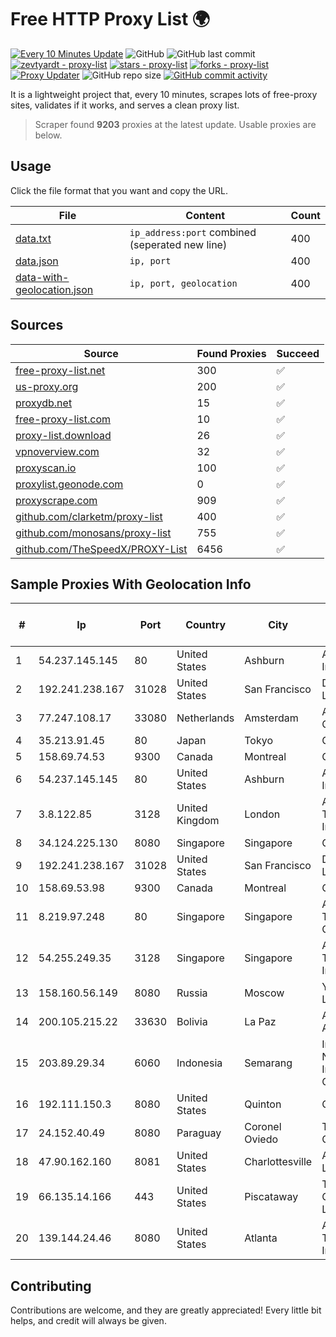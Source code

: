 
# Free HTTP Proxy List 🌍

[![Every 10 Minutes Update](https://github.com/mertguvencli/http-proxy-list/actions/workflows/main.yml/badge.svg?branch=main)](https://github.com/mertguvencli/http-proxy-list/actions/workflows/main.yml)
![GitHub](https://img.shields.io/github/license/mertguvencli/http-proxy-list)
![GitHub last commit](https://img.shields.io/github/last-commit/mertguvencli/http-proxy-list)
[![zevtyardt - proxy-list](https://img.shields.io/static/v1?label=zevtyardt&message=proxy-list&color=blue&logo=github)](https://github.com/zevtyardt/proxy-list "Go to GitHub repo")
[![stars - proxy-list](https://img.shields.io/github/stars/zevtyardt/proxy-list?style=social)](https://github.com/zevtyardt/proxy-list)
[![forks - proxy-list](https://img.shields.io/github/forks/zevtyardt/proxy-list?style=social)](https://github.com/zevtyardt/proxy-list)
[![Proxy Updater](https://github.com/zevtyardt/proxy-list/workflows/Proxy%20Updater/badge.svg)](https://github.com/zevtyardt/proxy-list/actions?query=workflow:"Proxy+Updater")
![GitHub repo size](https://img.shields.io/github/repo-size/zevtyardt/proxy-list)
[![GitHub commit activity](https://img.shields.io/github/commit-activity/m/zevtyardt/proxy-list?logo=commits)](https://github.com/zevtyardt/proxy-list/commits/main)

It is a lightweight project that, every 10 minutes, scrapes lots of free-proxy sites, validates if it works, and serves a clean proxy list.

> Scraper found **9203** proxies at the latest update. Usable proxies are below.

## Usage

Click the file format that you want and copy the URL.

|File|Content|Count|
|----|-------|-----|
|[data.txt](https://raw.githubusercontent.com/mertguvencli/http-proxy-list/main/proxy-list/data.txt)|`ip_address:port` combined (seperated new line)|400|
|[data.json](https://raw.githubusercontent.com/mertguvencli/http-proxy-list/main/proxy-list/data.json)|`ip, port`|400|
|[data-with-geolocation.json](https://raw.githubusercontent.com/mertguvencli/http-proxy-list/main/proxy-list/data-with-geolocation.json)|`ip, port, geolocation`|400|

## Sources

|Source|Found Proxies|Succeed|
|------|-------------|-------|
|[free-proxy-list.net](https://free-proxy-list.net)|300|✅|
|[us-proxy.org](https://www.us-proxy.org)|200|✅|
|[proxydb.net](http://proxydb.net)|15|✅|
|[free-proxy-list.com](https://free-proxy-list.com/?page=&port=&type%5B%5D=http&type%5B%5D=https&up_time=0&search=Search)|10|✅|
|[proxy-list.download](https://www.proxy-list.download/HTTP)|26|✅|
|[vpnoverview.com](https://vpnoverview.com/privacy/anonymous-browsing/free-proxy-servers)|32|✅|
|[proxyscan.io](https://www.proxyscan.io)|100|✅|
|[proxylist.geonode.com](https://proxylist.geonode.com/api/proxy-list?limit=300&page=1&sort_by=lastChecked&sort_type=desc&protocols=http,https)|0|✅|
|[proxyscrape.com](https://api.proxyscrape.com/v2/?request=displayproxies&protocol=http&timeout=10000&country=all&ssl=all&anonymity=all)|909|✅|
|[github.com/clarketm/proxy-list](https://raw.githubusercontent.com/clarketm/proxy-list/master/proxy-list-raw.txt)|400|✅|
|[github.com/monosans/proxy-list](https://raw.githubusercontent.com/monosans/proxy-list/main/proxies/http.txt)|755|✅|
|[github.com/TheSpeedX/PROXY-List](https://raw.githubusercontent.com/TheSpeedX/PROXY-List/master/http.txt)|6456|✅|


## Sample Proxies With Geolocation Info

|#|Ip|Port|Country|City|Internet Service Provider|
|-|--|----|-------|----|-------------------------|
|1|54.237.145.145|80|United States|Ashburn|Amazon.com, Inc.|
|2|192.241.238.167|31028|United States|San Francisco|DigitalOcean, LLC|
|3|77.247.108.17|33080|Netherlands|Amsterdam|ABC Consultancy|
|4|35.213.91.45|80|Japan|Tokyo|Google LLC|
|5|158.69.74.53|9300|Canada|Montreal|OVH SAS|
|6|54.237.145.145|80|United States|Ashburn|Amazon.com, Inc.|
|7|3.8.122.85|3128|United Kingdom|London|Amazon Technologies Inc.|
|8|34.124.225.130|8080|Singapore|Singapore|Google LLC|
|9|192.241.238.167|31028|United States|San Francisco|DigitalOcean, LLC|
|10|158.69.53.98|9300|Canada|Montreal|OVH SAS|
|11|8.219.97.248|80|Singapore|Singapore|Alibaba (US) Technology Co., Ltd.|
|12|54.255.249.35|3128|Singapore|Singapore|Amazon Technologies Inc.|
|13|158.160.56.149|8080|Russia|Moscow|Yandex.Cloud LLC|
|14|200.105.215.22|33630|Bolivia|La Paz|AXS Bolivia S. A.|
|15|203.89.29.34|6060|Indonesia|Semarang|Indonesia Network Information Center|
|16|192.111.150.3|8080|United States|Quinton|Centrilogic|
|17|24.152.40.49|8080|Paraguay|Coronel Oviedo|TV MAX CABLE S.A.|
|18|47.90.162.160|8081|United States|Charlottesville|Alibaba.com LLC|
|19|66.135.14.166|443|United States|Piscataway|The Constant Company, LLC|
|20|139.144.24.46|8080|United States|Atlanta|Akamai Technologies, Inc.|



## Contributing

Contributions are welcome, and they are greatly appreciated! Every
little bit helps, and credit will always be given.

